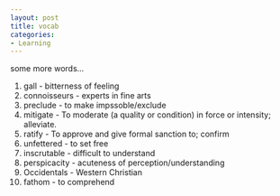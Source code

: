 ```yaml
---
layout: post
title: vocab
categories:
- Learning
---
```



some more words...

1. gall - bitterness of feeling
2. connoisseurs - experts in fine arts
3. preclude - to make impssoble/exclude
4. mitigate - To moderate (a quality or condition) in force or intensity; alleviate.
5. ratify - To approve and give formal sanction to; confirm
6. unfettered - to set free
7. inscrutable - difficult to understand
8. perspicacity - acuteness of perception/understanding
9. Occidentals - Western Christian 
10. fathom - to comprehend
